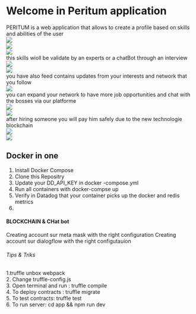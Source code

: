 # Welcome in Peritum application

PERITUM is a web application that allows to create a profile based on skills and abilities of the user <br>
<img src="reada/gitlab-1.JPG"> <br>
<img src="reada/gitlab-2.JPG"> <br>
<img src="reada/gitlab-3.JPG"><br>
this skills wioll be validate by an experts or  a chatBot through an interview <br>
<img src="reada/gitlab-4.JPG"> <br>
<img src="reada/gitlab-5.JPG"> <br>
you have also feed contains updates  from your interests and network that you follow <br>
<img src="reada/gitlab-6.JPG"> <br>
you can expand your network to have more job opportunities and chat with the bosses via our platforme <br>
<img src="reada/gitlab-7.JPG"> <br>
<img src="reada/gitlab-8.JPG"> <br>
after hiring someone you will pay him safely due to the new technologie blockchain <br>
<img src="reada/gitlab-9.JPG"> <br>
<img src="reada/gitlab-10.JPG"> <br>

## Docker in one
1. Install Docker Compose
2. Clone this Repositry 
3. Update your DD_API_KEY in docker -compose.yml
4. Run all containers with docker-compse up 
5. Verify in Datadog that your container picks up the docker and redis metrics 
6. 
####  BLOCKCHAIN & CHat bot 

Creating account sur meta mask with the right configuration 
Creating account sur dialogflow with the right configutauion

###### Tips & Triks 
1.truffle unbox webpack <br>
2. Change truffle-config.js <br> 
3. Open terminal and run : truffle compile<br>
4. To deploy contracts : truffle migrate <br>
5. To test contracts: truffle test <br>
6. To run server: cd app && npm run dev <br>
